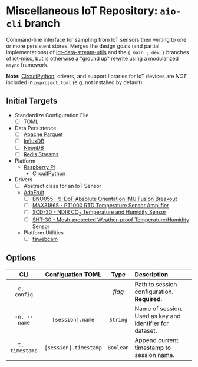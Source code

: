# Miscellaneous IoT Repository: `aio-cli` branch

Command-line interface for sampling from IoT sensors then writing to one or more persistent stores. Merges the design goals (and partial implementations) of [iot-data-stream-utils](https://github.com/jagrafft/iot-data-stream-utils) and the `{ main ; dev }` branches of [iot-misc](https://github.com/jagrafft/iot-misc), but is otherwise a "ground up" rewrite using a modularized `async` framework.

**Note:** [CircuitPython][circuitpython], drivers, and support libraries for IoT devices are _NOT_ included in `pyproject.toml` (e.g. not installed by default).

## Initial Targets

- Standardize Configuration File
  - [ ] TOML
- Data Persistence
    - [ ] [Apache Parquet][apacheparquet]
    - [ ] [InfluxDB][influxdb]
    - [ ] [NeonDB][neondb]
    - [ ] [Redis Streams][redisstreams]
- Platform
    - [Raspberry Pi][rpif]
        - [CircuitPython][circuitpython]
- Drivers
    - [ ] Abstract class for an IoT Sensor
    - [AdaFruit][adafruit]
        - [ ] [BNO055 - 9-DoF Absolute Orientation IMU Fusion Breakout][bno055]
        - [ ] [MAX31865 - PT1000 RTD Temperature Sensor Amplifier][max31865]
        - [ ] [SCD-30 - NDIR CO<sub>2</sub> Temperature and Humidity Sensor][scd30]
        - [ ] [SHT-30 - Mesh-protected Weather-proof Temperature/Humidity Sensor][sht30]
    - Platform Utilities
        - [ ] [fswebcam][fswebcam]

## Options

| CLI               | Configuation TOML     | Type      | Description                                              |
|:-----------------:|:---------------------:|:---------:|:---------------------------------------------------------|
| `-c, --config`    |                       | _flag_    | Path to session configuration. **Required.**             |
| `-n, --name`      | `[session].name`      | `String`  | Name of session. Used as key and identifier for dataset. |
| `-t, --timestamp` | `[session].timestamp` | `Boolean` | Append current timestamp to session name.                |


[adafruit]: https://www.adafruit.com/
[apacheparquet]: https://parquet.apache.org/
[bno055]: https://www.adafruit.com/product/2472
[circuitpython]: https://circuitpython.org
[fswebcam]: https://github.com/fsphil/fswebcam
[influxdb]: https://github.com/influxdata/influxdb
[max31865]: https://www.adafruit.com/product/3328
[neondb]: https://neon.tech
[redisstreams]: https://redis.io/docs/data-types/streams/
[rpif]: https://www.raspberrypi.org/
[scd30]: https://www.adafruit.com/product/4867 
[sht30]: https://www.adafruit.com/product/4099

